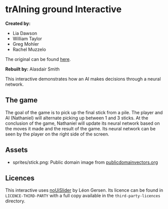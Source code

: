 
# trAIning ground Interactive

**Created by:**

- Lia Dawson
- William Taylor
- Greg Mohler
- Rachel Muzzelo

The original can be found [here](https://github.com/wtaylor45/374-sticks-game).

**Rebuilt by:** Alasdair Smith

This interactive demonstrates how an AI makes decisions through a neural network.

## The game

The goal of the game is to pick up the final stick from a pile.
The player and AI (Nathaniel) will alternate picking up between 1 and 3 sticks.
At the conclusion of the game, Nathaniel will update its neural network based on the moves it made and the result of the game.
Its neural network can be seen by the player on the right side of the screen.

## Assets

- sprites/stick.png: Public domain image from [publicdomainvectors.org](https://publicdomainvectors.org/en/free-clipart/Stick-vector-image/81315.html)

## Licences

This interactive uses [noUiSlider](https://refreshless.com/nouislider/) by Léon Gersen.
Its licence can be found in `LICENCE-THIRD-PARTY` with a full copy available in the `third-party-licences` directory.
